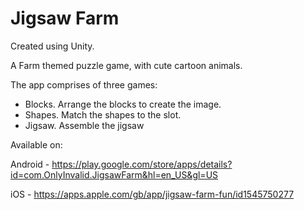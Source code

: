 # Jigsaw Farm
Created using Unity.

A Farm themed puzzle game, with cute cartoon animals.

The app comprises of three games:

- Blocks. Arrange the blocks to create the image.
- Shapes. Match the shapes to the slot.
- Jigsaw. Assemble the jigsaw

Available on: 

Android - https://play.google.com/store/apps/details?id=com.OnlyInvalid.JigsawFarm&hl=en_US&gl=US

iOS - https://apps.apple.com/gb/app/jigsaw-farm-fun/id1545750277
